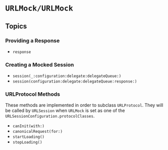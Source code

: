 # ``URLMock/URLMock``

## Topics

### Providing a Response

- ``response``

### Creating a Mocked Session

- ``session(_:configuration:delegate:delegateQueue:)``
- ``session(configuration:delegate:delegateQueue:response:)``

### URLProtocol Methods

These methods are implemented in order to subclass `URLProtocol`. They will be called by `URLSession` when `URLMock` is
set as one of the `URLSessionConfiguration.protocolClasses`.

- ``canInit(with:)``
- ``canonicalRequest(for:)``
- ``startLoading()``
- ``stopLoading()``
